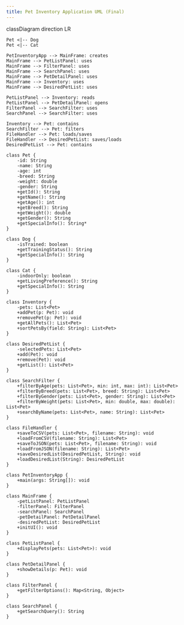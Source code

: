 ```yaml
---
title: Pet Inventory Application UML (Final)
---
```


classDiagram
    direction LR

    Pet <|-- Dog
    Pet <|-- Cat

    PetInventoryApp --> MainFrame: creates
    MainFrame --> PetListPanel: uses
    MainFrame --> FilterPanel: uses
    MainFrame --> SearchPanel: uses
    MainFrame --> PetDetailPanel: uses
    MainFrame --> Inventory: uses
    MainFrame --> DesiredPetList: uses

    PetListPanel --> Inventory: reads
    PetListPanel --> PetDetailPanel: opens
    FilterPanel --> SearchFilter: uses
    SearchPanel --> SearchFilter: uses

    Inventory --> Pet: contains
    SearchFilter --> Pet: filters
    FileHandler --> Pet: loads/saves
    FileHandler --> DesiredPetList: saves/loads
    DesiredPetList --> Pet: contains

    class Pet {
        -id: String
        -name: String
        -age: int
        -breed: String
        -weight: double
        -gender: String
        +getId(): String
        +getName(): String
        +getAge(): int
        +getBreed(): String
        +getWeight(): double
        +getGender(): String
        +getSpecialInfo(): String*
    }

    class Dog {
        -isTrained: boolean
        +getTrainingStatus(): String
        +getSpecialInfo(): String
    }

    class Cat {
        -indoorOnly: boolean
        +getLivingPreference(): String
        +getSpecialInfo(): String
    }

    class Inventory {
        -pets: List<Pet>
        +addPet(p: Pet): void
        +removePet(p: Pet): void
        +getAllPets(): List<Pet>
        +sortPetsBy(field: String): List<Pet>
    }

    class DesiredPetList {
        -selectedPets: List<Pet>
        +add(Pet): void
        +remove(Pet): void
        +getList(): List<Pet>
    }

    class SearchFilter {
        +filterByAge(pets: List<Pet>, min: int, max: int): List<Pet>
        +filterByBreed(pets: List<Pet>, breed: String): List<Pet>
        +filterByGender(pets: List<Pet>, gender: String): List<Pet>
        +filterByWeight(pets: List<Pet>, min: double, max: double): List<Pet>
        +searchByName(pets: List<Pet>, name: String): List<Pet>
    }

    class FileHandler {
        +saveToCSV(pets: List<Pet>, filename: String): void
        +loadFromCSV(filename: String): List<Pet>
        +saveToJSON(pets: List<Pet>, filename: String): void
        +loadFromJSON(filename: String): List<Pet>
        +saveDesiredList(DesiredPetList, String): void
        +loadDesiredList(String): DesiredPetList
    }

    class PetInventoryApp {
        +main(args: String[]): void
    }

    class MainFrame {
        -petListPanel: PetListPanel
        -filterPanel: FilterPanel
        -searchPanel: SearchPanel
        -petDetailPanel: PetDetailPanel
        -desiredPetList: DesiredPetList
        +initUI(): void
    }

    class PetListPanel {
        +displayPets(pets: List<Pet>): void
    }

    class PetDetailPanel {
        +showDetails(p: Pet): void
    }

    class FilterPanel {
        +getFilterOptions(): Map<String, Object>
    }

    class SearchPanel {
        +getSearchQuery(): String
    }
